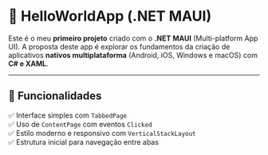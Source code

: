 # 👋 HelloWorldApp (.NET MAUI)

Este é o meu **primeiro projeto** criado com o **.NET MAUI** (Multi-platform App UI). A proposta deste app é explorar os fundamentos da criação de aplicativos **nativos multiplataforma** (Android, iOS, Windows e macOS) com **C# e XAML**.

---

## 🚀 Funcionalidades

✅ Interface simples com `TabbedPage`  
✅ Uso de `ContentPage` com eventos `Clicked`  
✅ Estilo moderno e responsivo com `VerticalStackLayout`  
✅ Estrutura inicial para navegação entre abas  
